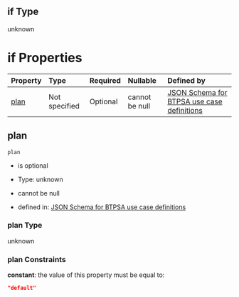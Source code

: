 ## if Type

unknown

# if Properties

| Property      | Type          | Required | Nullable       | Defined by                                                                                                                                                                                                                                  |
| :------------ | :------------ | :------- | :------------- | :------------------------------------------------------------------------------------------------------------------------------------------------------------------------------------------------------------------------------------------ |
| [plan](#plan) | Not specified | Optional | cannot be null | [JSON Schema for BTPSA use case definitions](btpsa-usecase-properties-services-items-allof-1-then-allof-62-then-allof-0-if-properties-plan.md "undefined#/properties/services/items/allOf/1/then/allOf/62/then/allOf/0/if/properties/plan") |

## plan



`plan`

*   is optional

*   Type: unknown

*   cannot be null

*   defined in: [JSON Schema for BTPSA use case definitions](btpsa-usecase-properties-services-items-allof-1-then-allof-62-then-allof-0-if-properties-plan.md "undefined#/properties/services/items/allOf/1/then/allOf/62/then/allOf/0/if/properties/plan")

### plan Type

unknown

### plan Constraints

**constant**: the value of this property must be equal to:

```json
"default"
```
